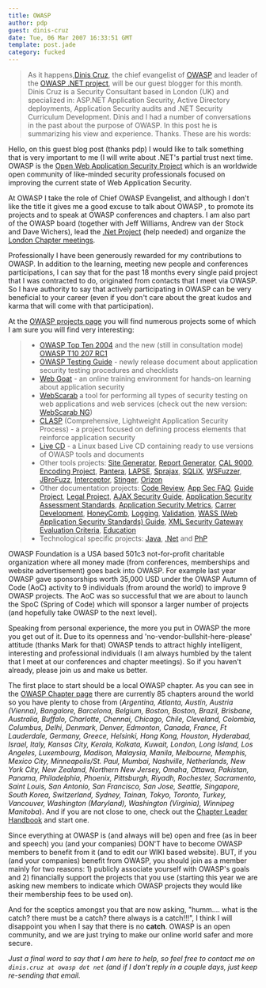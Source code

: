 ```yaml
---
title: OWASP
author: pdp
guest: dinis-cruz
date: Tue, 06 Mar 2007 16:33:51 GMT
template: post.jade
category: fucked
---
```


> As it happens,[Dinis Cruz](http://www.owasp.org/index.php/User:Dinis.cruz), the chief evangelist of [OWASP](http://www.owasp.org) and leader of the [OWASP .NET project](http://www.owasp.org/index.php/Category:OWASP_.NET_Project), will be our guest blogger for this month. Dinis Cruz is a Security Consultant based in London (UK) and specialized in: ASP.NET Application Security, Active Directory deployments, Application Security audits and .NET Security Curriculum Development. Dinis and I had a number of conversations in the past about the purpose of OWASP. In this post he is summarizing his view and experience. Thanks. These are his words:

Hello, on this guest blog post (thanks pdp) I would like to talk something that is very important to me (I will write about .NET's partial trust next time. OWASP is the [Open Web Application Security Project](http://www.owasp.org) which is an worldwide open community of like-minded security professionals focused on improving the current state of Web Application Security.

At OWASP I take the role of Chief OWASP Evangelist, and although I don't like the title it gives me a good excuse to talk about OWASP , to promote its projects and to speak at OWASP conferences and chapters. I  am also part of the OWASP board (together with Jeff Williams, Andrew van der Stock and Dave Wichers), lead the [.Net Project](http://www.owasp.org/index.php/Category:OWASP_.NET_Project) (help needed) and organize the [London Chapter meetings](http://www.owasp.org/index.php/London).

Professionally I have been generously rewarded for my contributions to OWASP. In addition to the learning, meeting new people and conferences participations, I can say that for the past 18 months every single paid project that I was contracted to do, originated from contacts that I meet via OWASP. So I have authority to say that actively participating in OWASP can be very beneficial to your career (even if you don't care about the great kudos and karma that will come with that participation).

At the [OWASP projects page](http://www.owasp.org/index.php/Category:OWASP_Project) you will find numerous projects some of which I am sure you will find very interesting:

> * [OWASP Top Ten 2004](http://www.owasp.org/index.php/Category:OWASP_Top_Ten_Project)  and the new (still in consultation mode) [OWASP T10 207 RC1](http://www.owasp.org/index.php/Top_10_2007)
> * [OWASP Testing Guide](http://www.owasp.org/index.php/Category:OWASP_Testing_Project) - newly release document about application security testing procedures and checklists
> * [Web Goat](http://www.owasp.org/index.php/Category:OWASP_WebGoat_Project) - an online training environment for hands-on learning about application security
> * [WebScarab](http://www.owasp.org/index.php/Category:OWASP_WebScarab_Project) a tool for performing all types of security testing on web applications and web services (check out the new version: [WebScarab NG](http://www.owasp.org/index.php/OWASP_WebScarab_NG_Project))
> * [CLASP](http://www.owasp.org/index.php/Category:OWASP_CLASP_Project) (Comprehensive, Lightweight Application Security Process) - a project focused on defining process elements that reinforce application security
> * [Live CD](http://www.owasp.org/index.php/Category:OWASP_Live_CD_Project) - a Linux based Live CD containing ready to use versions of OWASP tools and documents
> * Other tools projects: [Site Generator](http://www.owasp.org/index.php/Owasp_SiteGenerator), [Report Generator](http://www.owasp.org/index.php/ORG_%2528Owasp_Report_Generator%2529), [CAL 9000](http://www.owasp.org/index.php/Category:OWASP_CAL9000_Project), [Encoding Project](http://www.owasp.org/index.php/Category:OWASP_LAPSE_Project), [Pantera](http://www.owasp.org/index.php/Category:OWASP_Pantera_Web_Assessment_Studio_Project), [LAPSE](http://www.owasp.org/index.php/Category:OWASP_LAPSE_Project), [Sprajax](http://www.owasp.org/index.php/Category:OWASP_Sprajax_Project), [SQLiX](http://www.owasp.org/index.php/Category:OWASP_SQLiX_Project), [WSFuzzer](http://www.owasp.org/index.php/Category:OWASP_WSFuzzer_Project), [JBroFuzz](http://www.owasp.org/index.php/Category:OWASP_JBroFuzz), [Interceptor](http://www.owasp.org/index.php/Category:OWASP_Interceptor_Project), [Stinger](http://www.owasp.org/index.php/Category:OWASP_Stinger_Project), [Orizon](http://www.owasp.org/index.php/Category:OWASP_Orizon_Project)
> * Other documentation projects: [Code Review](http://www.owasp.org/index.php/Category:OWASP_Code_Review_Project), [App Sec FAQ](http://www.owasp.org/index.php/Category:OWASP_AppSec_FAQ_Project), [Guide Project](http://www.owasp.org/index.php/Category:OWASP_Guide_Project), [Legal Project](http://www.owasp.org/index.php/Category:OWASP_Legal_Project), [AJAX Security Guide](http://www.owasp.org/index.php/Category:OWASP_AJAX_Security_Project), [Application Security Assessment Standards](http://www.owasp.org/index.php/Category:OWASP_Application_Security_Assessment_Standards_Project), [Application Security Metrics](http://www.owasp.org/index.php/Category:OWASP_Application_Security_Metrics_Project), [Carrer Development](http://www.owasp.org/index.php/Category:OWASP_Career_Development_Project), [HoneyComb](http://www.owasp.org/index.php/Category:OWASP_Honeycomb_Project), [Logging](http://www.owasp.org/index.php/Category:OWASP_Logging_Project), [Validation](http://www.owasp.org/index.php/Category:OWASP_Validation_Project), [WASS (Web Application Security Standards) Guide](http://www.owasp.org/index.php/Category:OWASP_WASS_Project), [XML Security Gateway Evaluation Criteria](http://www.owasp.org/index.php/Category:OWASP_XML_Security_Gateway_Evaluation_Criteria_Project), [Education](http://www.owasp.org/index.php/Category:OWASP_Education_Project)
> * Technological specific projects: [Java](http://www.owasp.org/index.php/Category:OWASP_Java_Project), [.Net](http://www.owasp.org/index.php/Category:OWASP_.NET_Project) and [PhP](http://www.owasp.org/index.php/Category:OWASP_PHP_Project)

OWASP Foundation is a USA based 501c3 not-for-profit charitable organization where all money made (from conferences, memberships and website advertisement) goes back into OWASP. For example last year OWASP gave sponsorships worth 35,000 USD under the OWASP Autumn of Code (AoC) activity to 9 individuals (from around the world) to improve 9 OWASP projects. The AoC was so successful that we are about to launch the SpoC (Spring of Code) which will sponsor a larger number of projects (and hopefully take OWASP to the next level).

Speaking from personal experience, the more you put in OWASP the more you get out of it. Due to its openness and 'no-vendor-bullshit-here-please' attitude (thanks Mark for that) OWASP tends to attract highly intelligent, interesting and professional individuals (I am always humbled by the talent that I meet at our conferences and chapter meetings). So if you haven't already, please join us and make us better.

The first place to start should be a local OWASP chapter. As you can see in the [OWASP Chapter page](http://www.owasp.org/index.php/Category:OWASP_Chapter) there are currently 85 chapters around the world so you have plenty to chose from (_Argentina,  Atlanta, Austin, Austria (Vienna), Bangalore, Barcelona, Belgium, Boston, Boston, Brazil, Brisbane, Australia, Buffalo, Charlotte, Chennai, Chicago, Chile, Cleveland, Colombia, Columbus, Delhi, Denmark, Denver, Edmonton, Canada, France, Ft Lauderdale, Germany, Greece, Helsinki, Hong Kong, Houston, Hyderabad, Israel,  Italy, Kansas City, Kerala, Kolkata, Kuwait, London, Long Island, Los Angeles, Luxembourg, Madison, Malaysia, Manila, Melbourne, Memphis, Mexico City, Minneapolis/St. Paul, Mumbai, Nashville, Netherlands, New York City, New Zealand, Northern New Jersey, Omaha, Ottawa, Pakistan, Panama, Philadelphia, Phoenix, Pittsburgh, Riyadh, Rochester, Sacramento, Saint Louis, San Antonio, San Francisco, San Jose, Seattle, Singapore, South Korea, Switzerland, Sydney, Tainan, Tokyo, Toronto, Turkey, Vancouver, Washington (Maryland), Washington (Virginia), Winnipeg Manitoba_). And if you are not close to one, check out the [Chapter Leader Handbook](http://www.owasp.org/index.php/Chapter_Leader_Handbook) and start one.

Since everything at OWASP is (and always will be) open and free (as in beer and speech) you (and your companies) DON'T have to become OWASP members to benefit from it (and to edit our WIKI based website). BUT, if you (and your companies) benefit from OWASP, you should join as a member mainly for two reasons: 1) publicly associate yourself with OWASP's goals and 2) financially support the projects that you use (starting this year we are asking new members to indicate which OWASP projects they would like their membership fees to be used on).

And for the sceptics amongst you that are now asking, "humm.... what is the catch? there must be a catch? there always is a catch!!!", I think I will disappoint you when I say that there is no **catch**. OWASP is an open community, and we are just trying to make our online world safer and more secure.

_Just a final word to say that I am here to help, so feel free to contact me on `dinis.cruz at owasp dot net` (and if I don't reply in a couple days, just keep re-sending that email._
